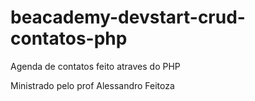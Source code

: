 # beacademy-devstart-crud-contatos-php

Agenda de contatos feito atraves do PHP

Ministrado pelo prof Alessandro Feitoza
